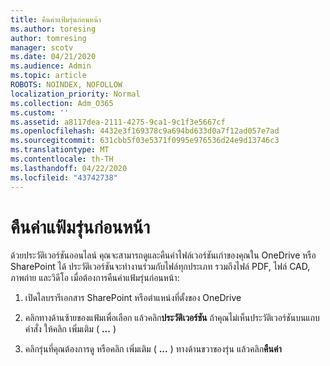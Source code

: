 ```yaml
---
title: คืนค่าแฟ้มรุ่นก่อนหน้า
ms.author: toresing
author: tomresing
manager: scotv
ms.date: 04/21/2020
ms.audience: Admin
ms.topic: article
ROBOTS: NOINDEX, NOFOLLOW
localization_priority: Normal
ms.collection: Adm_O365
ms.custom: ''
ms.assetid: a8117dea-2111-4275-9ca1-9c1f3e5667cf
ms.openlocfilehash: 4432e3f169378c9a694bd633d0a7f12ad057e7ad
ms.sourcegitcommit: 631cbb5f03e5371f0995e976536d24e9d13746c3
ms.translationtype: MT
ms.contentlocale: th-TH
ms.lasthandoff: 04/22/2020
ms.locfileid: "43742738"
---
```

# <a name="restore-a-previous-file-version"></a>คืนค่าแฟ้มรุ่นก่อนหน้า

ด้วยประวัติเวอร์ชันออนไลน์ คุณจะสามารถดูและคืนค่าไฟล์เวอร์ชันเก่าของคุณใน OneDrive หรือ SharePoint ได้ ประวัติเวอร์ชันจะทํางานร่วมกับไฟล์ทุกประเภท รวมถึงไฟล์ PDF, ไฟล์ CAD, ภาพถ่าย และวิดีโอ เมื่อต้องการคืนค่าแฟ้มรุ่นก่อนหน้า:
  
1. เปิดไลบรารีเอกสาร SharePoint หรือตําแหน่งที่ตั้งของ OneDrive
    
2. คลิกทางด้านซ้ายของแฟ้มเพื่อเลือก แล้วคลิก**ประวัติเวอร์ชัน** ถ้าคุณไม่เห็นประวัติเวอร์ชันบนแถบคําสั่ง ให้คลิก เพิ่มเติม ( **...** ) 
    
3. คลิกรุ่นที่คุณต้องการดู หรือคลิก เพิ่มเติม ( **...** ) ทางด้านขวาของรุ่น แล้วคลิก**คืนค่า**
    

